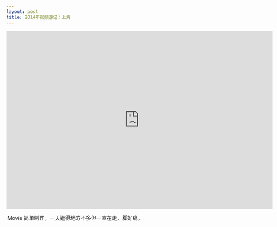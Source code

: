 ```yaml
---
layout: post
title: 2014年视频游记：上海
---
```


<iframe height=480 width=720 src="http://player.youku.com/embed/XNjg1MzE0NTMy" frameborder=0 allowfullscreen></iframe>

iMovie 简单制作，一天逛得地方不多但一直在走，脚好痛。